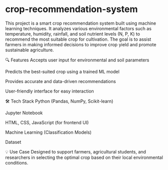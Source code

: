 # crop-recommendation-system

This project is a smart crop recommendation system built using machine learning techniques. It analyzes various environmental factors such as temperature, humidity, rainfall, and soil nutrient levels (N, P, K) to recommend the most suitable crop for cultivation. The goal is to assist farmers in making informed decisions to improve crop yield and promote sustainable agriculture.

🔍 Features
Accepts user input for environmental and soil parameters

Predicts the best-suited crop using a trained ML model

Provides accurate and data-driven recommendations

User-friendly interface for easy interaction

🛠️ Tech Stack
Python (Pandas, NumPy, Scikit-learn)

Jupyter Notebook

HTML, CSS, JavaScript (for frontend UI)

Machine Learning (Classification Models)

Dataset

💡 Use Case
Designed to support farmers, agricultural students, and researchers in selecting the optimal crop based on their local environmental conditions.

